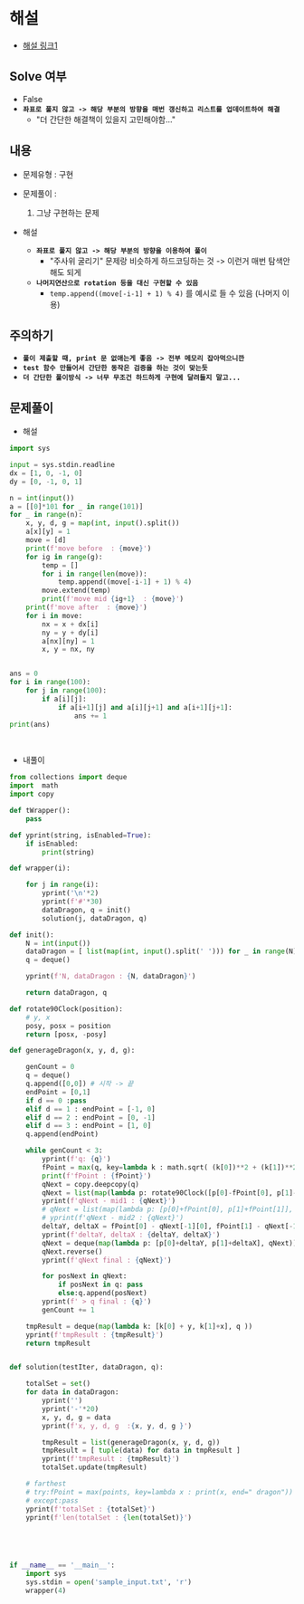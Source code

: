 # 해설
- [해설 링크1](https://chldkato.tistory.com/150)



## Solve 여부
- False 
- **`좌표로 풀지 않고 -> 해당 부분의 방향을 매번 갱신하고 리스트를 업데이트하여 해결`**
  - "더 간단한 해결책이 있을지 고민해야함..."



## 내용
- 문제유형 : 구현
- 문제풀이 :

    1) 그냥 구현하는 문제

- 해설
    - **`좌표로 풀지 않고 -> 해당 부분의 방향을 이용하여 풀이`**
        - "주사위 굴리기" 문제랑 비슷하게 하드코딩하는 것 -> 이런거 매번 탐색안해도 되게
    - **`나머지연산으로 rotation 등을 대신 구현할 수 있음 `**
      - `temp.append((move[-i-1] + 1) % 4)` 를 예시로 들 수 있음 (나머지 이용)


## 주의하기

- **`풀이 제출할 때, print 문 없애는게 좋음 -> 전부 메모리 잡아먹으니깐`**
- **`test 함수 만들어서 간단한 동작은 검증을 하는 것이 맞는듯`**
- **`더 간단한 풀이방식 -> 너무 무조건 하드하게 구현에 달려들지 말고...`**


## 문제풀이

- 해설

```python
import sys

input = sys.stdin.readline
dx = [1, 0, -1, 0]
dy = [0, -1, 0, 1]

n = int(input())
a = [[0]*101 for _ in range(101)]
for _ in range(n):
	x, y, d, g = map(int, input().split())
	a[x][y] = 1
	move = [d]
	print(f'move before  : {move}')
	for ig in range(g):
		temp = []
		for i in range(len(move)):
			temp.append((move[-i-1] + 1) % 4)
		move.extend(temp)
		print(f'move mid {ig+1}  : {move}')
	print(f'move after  : {move}')
	for i in move:
		nx = x + dx[i]
		ny = y + dy[i]
		a[nx][ny] = 1
		x, y = nx, ny


ans = 0
for i in range(100):
	for j in range(100):
		if a[i][j]:
			if a[i+1][j] and a[i][j+1] and a[i+1][j+1]:
				ans += 1
print(ans)
```


<br>

- 내풀이
```python
from collections import deque
import  math
import copy

def tWrapper():
	pass

def yprint(string, isEnabled=True):
	if isEnabled:
		print(string)

def wrapper(i):

	for j in range(i):
		yprint('\n'*2)
		yprint(f'#'*30)
		dataDragon, q = init()
		solution(j, dataDragon, q)

def init():
	N = int(input())
	dataDragon = [ list(map(int, input().split(' '))) for _ in range(N) ]
	q = deque()

	yprint(f'N, dataDragon : {N, dataDragon}')

	return dataDragon, q

def rotate90Clock(position):
	# y, x
	posy, posx = position
	return [posx, -posy]

def generageDragon(x, y, d, g):

	genCount = 0
	q = deque()
	q.append([0,0]) # 시작 -> 끝
	endPoint = [0,1]
	if d == 0 :pass
	elif d == 1 : endPoint = [-1, 0]
	elif d == 2 : endPoint = [0, -1]
	elif d == 3 : endPoint = [1, 0]
	q.append(endPoint)

	while genCount < 3:
		yprint(f'q: {q}')
		fPoint = max(q, key=lambda k : math.sqrt( (k[0])**2 + (k[1])**2 ))
		print(f'fPoint : {fPoint}')
		qNext = copy.deepcopy(q)
		qNext = list(map(lambda p: rotate90Clock([p[0]-fPoint[0], p[1]-fPoint[1]]), qNext))
		yprint(f'qNext - mid1 : {qNext}')
		# qNext = list(map(lambda p: [p[0]+fPoint[0], p[1]+fPoint[1]], qNext))
		# yprint(f'qNext - mid2 : {qNext}')
		deltaY, deltaX = fPoint[0] - qNext[-1][0], fPoint[1] - qNext[-1][1]
		yprint(f'deltaY, deltaX : {deltaY, deltaX}')
		qNext = deque(map(lambda p: [p[0]+deltaY, p[1]+deltaX], qNext))
		qNext.reverse()
		yprint(f'qNext final : {qNext}')

		for posNext in qNext:
			if posNext in q: pass
			else:q.append(posNext)
		yprint(f' > q final : {q}')
		genCount += 1

	tmpResult = deque(map(lambda k: [k[0] + y, k[1]+x], q ))
	yprint(f'tmpResult : {tmpResult}')
	return tmpResult


def solution(testIter, dataDragon, q):

	totalSet = set()
	for data in dataDragon:
		yprint('')
		yprint('-'*20)
		x, y, d, g = data
		yprint(f'x, y, d, g  :{x, y, d, g }')

		tmpResult = list(generageDragon(x, y, d, g))
		tmpResult = [ tuple(data) for data in tmpResult ]
		yprint(f'tmpResult : {tmpResult}')
		totalSet.update(tmpResult)

	# farthest
	# try:fPoint = max(points, key=lambda x : print(x, end=" dragon"))
	# except:pass
	yprint(f'totalSet : {totalSet}')
	yprint(f'len(totalSet : {len(totalSet)}')





if __name__ == '__main__':
	import sys
	sys.stdin = open('sample_input.txt', 'r')
	wrapper(4)


```
